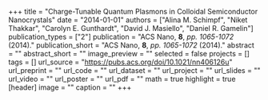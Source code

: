 +++
title = "Charge-Tunable Quantum Plasmons in Colloidal Semiconductor Nanocrystals"
date = "2014-01-01"
authors = ["Alina M. Schimpf", "Niket Thakkar", "Carolyn E. Gunthardt", "David J. Masiello", "Daniel R. Gamelin"]
publication_types = ["2"]
publication = "ACS Nano, **8**, _pp. 1065-1072_ (2014)."
publication_short = "ACS Nano, **8**, _pp. 1065-1072_ (2014)."
abstract = ""
abstract_short = ""
image_preview = ""
selected = false
projects = []
tags = []
url_source = "https://pubs.acs.org/doi/10.1021/nn406126u"
url_preprint = ""
url_code = ""
url_dataset = ""
url_project = ""
url_slides = ""
url_video = ""
url_poster = ""
url_pdf = ""
math = true
highlight = true
[header]
image = ""
caption = ""
+++
